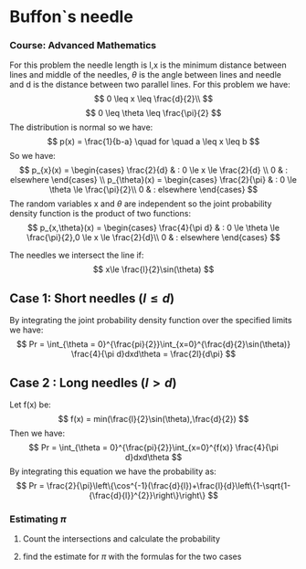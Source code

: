 
# Buffon`s needle

### Course: Advanced Mathematics

For this problem the needle length is l,x is the minimum distance between lines and middle of the needles, $\theta$ is the angle between lines and needle and d is the distance between two parallel lines.
For this problem we have:
$$
0 \leq x     \leq \frac{d}{2}\\
$$
$$  
0 \leq \theta \leq \frac{\pi}{2}
$$
The distribution is normal so we have:
$$
p(x) = \frac{1}{b-a} \quad for \quad a \leq x \leq b
$$
So we have:
$$
p_{x}(x) =  
    \begin{cases}
        \frac{2}{d} & : 0 \le x \le \frac{2}{d} \\
        0  & : elsewhere
    \end{cases}
\\
p_{\theta}(x) =  
    \begin{cases}
        \frac{2}{\pi}  & : 0 \le \theta \le \frac{\pi}{2}\\
    0 & : elsewhere
    \end{cases}
$$
The random variables x and $\theta$ are independent so the joint probability density function is the product of two functions:
$$
p_{x,\theta}(x) =  
    \begin{cases}
        \frac{4}{\pi d}  & : 0 \le \theta \le \frac{\pi}{2},0 \le x \le \frac{2}{d}\\
    0 & : elsewhere
    \end{cases}
$$

The needles we intersect the line if:
$$
    x\le \frac{l}{2}\sin(\theta)
$$

## Case 1: Short needles $(l \le d)$

By integrating the joint probability density function over the specified limits we have:
$$
Pr = \int_{\theta = 0}^{\frac{pi}{2}}\int_{x=0}^{\frac{d}{2}\sin(\theta)} \frac{4}{\pi d}dxd\theta = \frac{2l}{d\pi}
$$

## Case 2 : Long needles $(l > d)$

Let f(x) be:
$$
f(x) = min(\frac{l}{2}\sin(\theta),\frac{d}{2})
$$
Then we have:
$$
Pr = \int_{\theta = 0}^{\frac{pi}{2}}\int_{x=0}^{f(x)} \frac{4}{\pi d}dxd\theta
$$
By integrating this equation we have the probability as:
$$
Pr = \frac{2}{\pi}\left\{\cos^{-1}(\frac{d}{l})+\frac{l}{d}\left\{1-\sqrt{1-{\frac{d}{l}}^{2}}\right\}\right\}
$$

### Estimating $\pi$

1. Count the intersections and calculate the probability

2. find the estimate for $\pi$ with the formulas for the two cases
